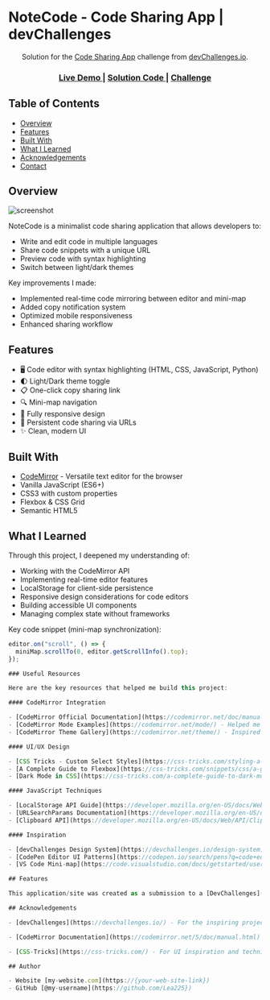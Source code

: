 # NoteCode - Code Sharing App | devChallenges

<div align="center">
   Solution for the <a href="https://devchallenges.io/challenges/code-sharing-app-note-code" target="_blank">Code Sharing App</a> challenge from <a href="http://devchallenges.io" target="_blank">devChallenges.io</a>.
</div>

<div align="center">
  <h3>
    <a href="https://your-deployed-app-url.com">
      Live Demo
    </a>
    <span> | </span>
    <a href="https://github.com/your-username/note-code">
      Solution Code
    </a>
    <span> | </span>
    <a href="https://devchallenges.io/challenges/code-sharing-app-note-code">
      Challenge
    </a>
  </h3>
</div>

## Table of Contents

- [Overview](#overview)
- [Features](#features)
- [Built With](#built-with)
- [What I Learned](#what-i-learned)
- [Acknowledgements](#acknowledgements)
- [Contact](#contact)

## Overview

![screenshot](./screenshot.png)

NoteCode is a minimalist code sharing application that allows developers to:
- Write and edit code in multiple languages
- Share code snippets with a unique URL
- Preview code with syntax highlighting
- Switch between light/dark themes

Key improvements I made:
- Implemented real-time code mirroring between editor and mini-map
- Added copy notification system
- Optimized mobile responsiveness
- Enhanced sharing workflow

## Features

- 🖥️ Code editor with syntax highlighting (HTML, CSS, JavaScript, Python)
- 🌓 Light/Dark theme toggle
- 📋 One-click copy sharing link
- 🔍 Mini-map navigation
- 📱 Fully responsive design
- 🔗 Persistent code sharing via URLs
- ✨ Clean, modern UI

## Built With

- [CodeMirror](https://codemirror.net/) - Versatile text editor for the browser
- Vanilla JavaScript (ES6+)
- CSS3 with custom properties
- Flexbox & CSS Grid
- Semantic HTML5

## What I Learned

Through this project, I deepened my understanding of:
- Working with the CodeMirror API
- Implementing real-time editor features
- LocalStorage for client-side persistence
- Responsive design considerations for code editors
- Building accessible UI components
- Managing complex state without frameworks

Key code snippet (mini-map synchronization):
```javascript
editor.on("scroll", () => {
  miniMap.scrollTo(0, editor.getScrollInfo().top);
});

### Useful Resources

Here are the key resources that helped me build this project:

#### CodeMirror Integration

- [CodeMirror Official Documentation](https://codemirror.net/doc/manual.html) - Essential for implementing the core editor functionality
- [CodeMirror Mode Examples](https://codemirror.net/mode/) - Helped me understand language syntax highlighting
- [CodeMirror Theme Gallery](https://codemirror.net/theme/) - Inspired the theme switching feature

#### UI/UX Design

- [CSS Tricks - Custom Select Styles](https://css-tricks.com/styling-a-select-like-its-2019/) - For the custom language/theme selectors
- [A Complete Guide to Flexbox](https://css-tricks.com/snippets/css/a-guide-to-flexbox/) - Crucial for responsive layout
- [Dark Mode in CSS](https://css-tricks.com/a-complete-guide-to-dark-mode-on-the-web/) - Implemented the theme switching system

#### JavaScript Techniques

- [LocalStorage API Guide](https://developer.mozilla.org/en-US/docs/Web/API/Window/localStorage) - For persisting code snippets
- [URLSearchParams Documentation](https://developer.mozilla.org/en-US/docs/Web/API/URLSearchParams) - Handled the sharing URL parameters
- [Clipboard API](https://developer.mozilla.org/en-US/docs/Web/API/Clipboard_API) - Powered the copy-to-clipboard functionality

#### Inspiration

- [devChallenges Design System](https://devchallenges.io/design-system) - Followed the design guidelines
- [CodePen Editor UI Patterns](https://codepen.io/search/pens?q=code+editor) - Studied various editor implementations
- [VS Code Mini-map](https://code.visualstudio.com/docs/getstarted/userinterface#_minimap) - Inspired the mini-map feature

## Features

This application/site was created as a submission to a [DevChallenges](https://devchallenges.io/challenges-dashboard) challenge.

## Acknowledgements

- [devChallenges](https://devchallenges.io/) - For the inspiring project brief

- [CodeMirror Documentation](https://codemirror.net/5/doc/manual.html) - Excellent API reference

- [CSS-Tricks](https://css-tricks.com/) - For UI inspiration and techniques

## Author

- Website [my-website.com](https://{your-web-site-link})
- GitHub [@my-username](https://github.com/Lea225})